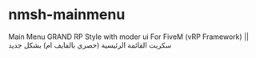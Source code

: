 # nmsh-mainmenu
Main Menu GRAND RP Style with moder ui For FiveM (vRP Framework) || سكربت القائمة الرئيسية (حصري بالفايف ام) بشكل جديد
